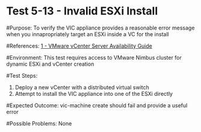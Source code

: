 Test 5-13 - Invalid ESXi Install
=======

#Purpose:
To verify the VIC appliance provides a reasonable error message when you innapropriately target an ESXi inside a VC for the install

#References:
[1 - VMware vCenter Server Availability Guide](http://www.vmware.com/files/pdf/techpaper/vmware-vcenter-server-availability-guide.pdf)

#Environment:
This test requires access to VMware Nimbus cluster for dynamic ESXi and vCenter creation

#Test Steps:
1. Deploy a new vCenter with a distributed virtual switch
2. Attempt to install the VIC appliance into one of the ESXi directly

#Expected Outcome:
vic-machine create should fail and provide a useful error

#Possible Problems:
None